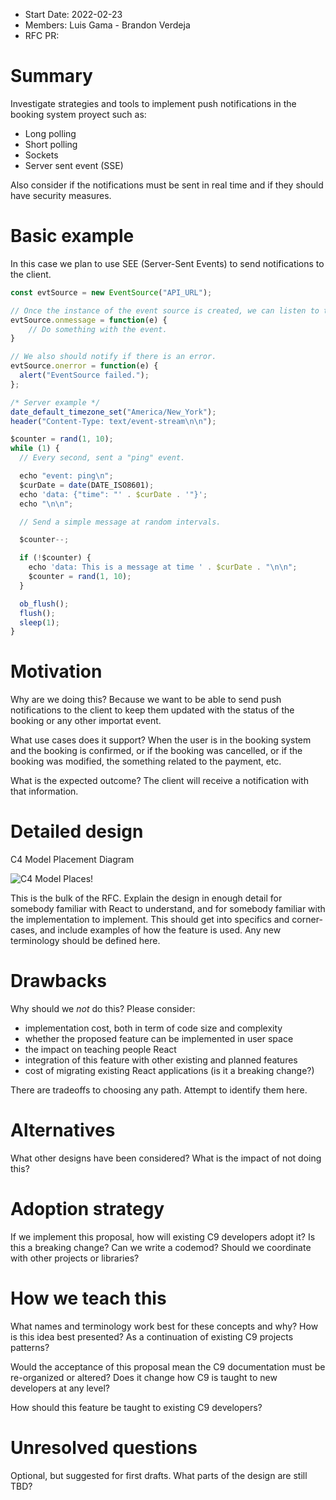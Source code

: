 - Start Date: 2022-02-23
- Members: Luis Gama - Brandon Verdeja 
- RFC PR: 

# Summary

Investigate strategies and tools to implement push notifications in the booking system proyect such as: 
* Long polling
* Short polling
* Sockets
* Server sent event (SSE)

Also consider if the notifications must be sent in real time and if they should have security measures.

# Basic example

In this case we plan to use SEE (Server-Sent Events) to send notifications to the client.

```js
const evtSource = new EventSource("API_URL");

// Once the instance of the event source is created, we can listen to the events.
evtSource.onmessage = function(e) {
    // Do something with the event.
}

// We also should notify if there is an error.
evtSource.onerror = function(e) {
  alert("EventSource failed.");
};
```	

```js
/* Server example */
date_default_timezone_set("America/New_York");
header("Content-Type: text/event-stream\n\n");

$counter = rand(1, 10);
while (1) {
  // Every second, sent a "ping" event.

  echo "event: ping\n";
  $curDate = date(DATE_ISO8601);
  echo 'data: {"time": "' . $curDate . '"}';
  echo "\n\n";

  // Send a simple message at random intervals.

  $counter--;

  if (!$counter) {
    echo 'data: This is a message at time ' . $curDate . "\n\n";
    $counter = rand(1, 10);
  }

  ob_flush();
  flush();
  sleep(1);
}
```

# Motivation

Why are we doing this? Because we want to be able to send push notifications to the client to keep them updated with the status of the booking or any other importat event.

What use cases does it support? When the user is in the booking system and the booking is confirmed, or if the booking was cancelled, or if the booking was modified, the something related to the payment, etc. 

What is the expected outcome? The client will receive a notification with that information.

# Detailed design

C4 Model Placement Diagram 

![C4 Model Places!](https://www.notion.so/image/https%3A%2F%2Fs3-us-west-2.amazonaws.com%2Fsecure.notion-static.com%2F6e636099-4162-46db-b49a-232f34ac3cf4%2Fc4-notificationsTeam.png?table=block&id=52cfaea3-b036-400f-86ef-097f0efdacef&spaceId=ed752afe-7a09-4db1-a4e5-a1660f831484&width=2000&userId=53d4127d-f1f4-401c-8082-755f4372089c&cache=v2)

This is the bulk of the RFC. Explain the design in enough detail for somebody
familiar with React to understand, and for somebody familiar with the
implementation to implement. This should get into specifics and corner-cases,
and include examples of how the feature is used. Any new terminology should be
defined here.

# Drawbacks

Why should we *not* do this? Please consider:

- implementation cost, both in term of code size and complexity
- whether the proposed feature can be implemented in user space
- the impact on teaching people React
- integration of this feature with other existing and planned features
- cost of migrating existing React applications (is it a breaking change?)

There are tradeoffs to choosing any path. Attempt to identify them here.

# Alternatives

What other designs have been considered? What is the impact of not doing this?

# Adoption strategy

If we implement this proposal, how will existing C9 developers adopt it? Is
this a breaking change? Can we write a codemod? Should we coordinate with
other projects or libraries?

# How we teach this

What names and terminology work best for these concepts and why? How is this
idea best presented? As a continuation of existing C9 projects patterns?

Would the acceptance of this proposal mean the C9 documentation must be
re-organized or altered? Does it change how C9 is taught to new developers
at any level?

How should this feature be taught to existing C9 developers?

# Unresolved questions

Optional, but suggested for first drafts. What parts of the design are still
TBD?